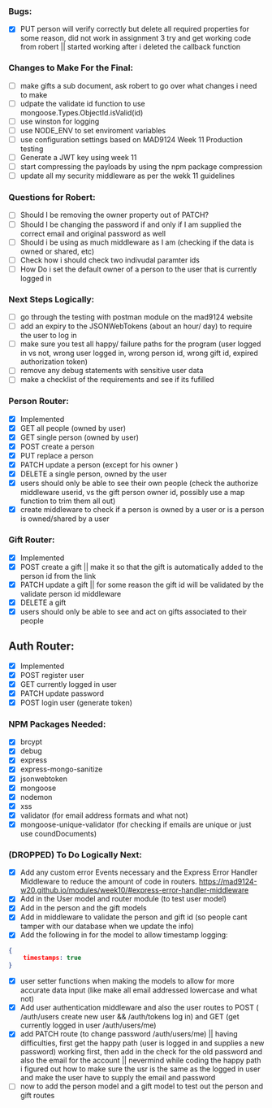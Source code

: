 ### Bugs: 
- [x] PUT person will verify correctly but delete all required properties for some reason, did not work in assignment 3 try and get working code from robert || started working after i deleted the callback function

### Changes to Make For the Final:
- [ ] make gifts a sub document, ask robert to go over what changes i need to make
- [ ] udpate the validate id function to use mongoose.Types.ObjectId.isValid(id)
- [ ] use winston for logging 
- [ ] use NODE_ENV to set enviroment variables
- [ ] use configuration settings based on MAD9124 Week 11 Production testing
- [ ] Generate a JWT key using week 11
- [ ] start compressing the payloads by using the npm package compression
- [ ] update all my security middleware as per the wekk 11 guidelines

### Questions for Robert:
- [ ] Should I be removing the owner property out of PATCH?
- [ ] Should I be changing the password if and only if I am supplied the correct email and original password as well
- [ ] Should i be using as much middleware as I am (checking if the data is owned or shared, etc)
- [ ] Check how i should check two indivudal paramter ids
- [ ] How Do i set the default owner of a person to the user that is currently logged in

### Next Steps Logically:
- [ ] go through the testing with postman module on the mad9124 website
- [ ] add an expiry to the JSONWebTokens (about an hour/ day) to require the user to log in
- [ ] make sure you test all happy/ failure paths for the program (user logged in vs not, wrong user logged in, wrong person id, wrong gift id, expired authorization token)
- [ ] remove any debug statements with sensitive user data
- [ ] make a checklist of the requirements and see if its fufilled

### Person Router:
- [x] Implemented
- [x] GET all people (owned by user)
- [x] GET single person (owned by user)
- [x] POST create a person
- [x] PUT replace a person
- [x] PATCH update a person (except for his owner )
- [x] DELETE a single person, owned by the user
- [x] users should only be able to see their own people (check the authorize middleware userid, vs the gift person owner id, possibly use a map function to trim them all out)
- [x] create middleware to check if a person is owned by a user or is a person is owned/shared by a user

### Gift Router:
- [x] Implemented
- [x] POST create a gift || make it so that the gift is automatically added to the person id from the link
- [x] PATCH update a gift || for some reason the gift id will be validated by the validate person id middleware
- [x] DELETE a gift 
- [x] users should only be able to see and act on gifts associated to their people

## Auth Router:
- [x] Implemented
- [x] POST register user
- [x] GET currently logged in user
- [x] PATCH update password
- [x] POST login user (generate token)

### NPM Packages Needed:
- [x] brcypt
- [x] debug
- [x] express
- [x] express-mongo-sanitize
- [x] jsonwebtoken
- [x] mongoose
- [x] nodemon
- [x] xss
- [x] validator (for email address formats and what not)
- [x] mongoose-unique-validator (for checking if emails are unique or just use coundDocuments)

### (DROPPED) To Do Logically Next:
- [x] Add any custom error Events necessary and the Express Error Handler Middleware to reduce the amount of code in routers. https://mad9124-w20.github.io/modules/week10/#express-error-handler-middleware
- [x] Add in the User model and router module (to test user model)
- [x] Add in the person and the gift models
- [x] Add in middleware to validate the person and gift id (so people cant tamper with our database when we update the info)
- [x] Add the following in for the model to allow timestamp logging: 
````json
{
    timestamps: true
}
````
- [x] user setter functions when making the models to allow for more accurate data input (like make all email addressed lowercase and what not)
- [x] Add user authentication middleware and also the user routes to POST ( /auth/users create new user && /auth/tokens log in) and GET (get currently logged in user /auth/users/me)
- [x] add PATCH route (to change password /auth/users/me) || having difficulties, first get the happy path (user is logged in and supplies a new password) working first, then add in the check for the old password and also the email for the account || nevermind while coding the happy path i figured out how to make sure the usr is the same as the logged in user and make the user have to supply the email and password
- [ ] now to add the person model and a gift model to test out the person and gift routes